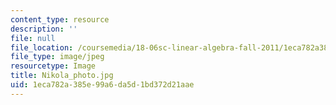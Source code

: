 ```yaml
---
content_type: resource
description: ''
file: null
file_location: /coursemedia/18-06sc-linear-algebra-fall-2011/1eca782a385e99a6da5d1bd372d21aae_Nikola_photo.jpg
file_type: image/jpeg
resourcetype: Image
title: Nikola_photo.jpg
uid: 1eca782a-385e-99a6-da5d-1bd372d21aae
---
```

